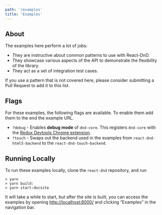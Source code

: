 ```yaml
---
path: '/examples'
title: 'Examples'
---
```


## About

The examples here perform a lot of jobs:

- They are instructive about common patterns to use with React-DnD.
- They showcase various aspects of the API to demonstrate the flexibility of the library.
- They act as a set of integration test cases.

If you use a pattern that is not covered here, please consider submitting a Pull Request to add it to this list.

## Flags

For these examples, the following flags are available. To enable them add them to the end the example URL.

- `?debug` - Enables **debug mode** of `dnd-core`. This registers `dnd-core` with the [Redux Devtools Chrome extension](https://github.com/zalmoxisus/redux-devtools-extension).
- `?touch` - Swaps out the backend used in the examples from `react-dnd-html5-backend` to the `react-dnd-touch-backend`.

## Running Locally

To run these examples locally, clone the `react-dnd` repository, and run

```
> yarn
> yarn build:
> yarn start:docsite
```

It will take a while to start, but after the site is built, you can access the examples by opening [http://localhost:8000/](http://localhost:8000/) and clicking “Examples” in the navigation bar.
